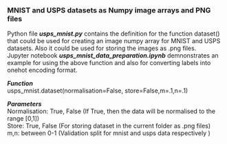 ### MNIST and USPS datasets as Numpy image arrays and PNG files

Python file *__usps_mnist.py__* contains the definition for the function dataset() that could be used for creating an image numpy array for MNIST and USPS datasets.
Also it could be used for storing the images as .png files.<br />
Jupyter notebook *__usps_mnist_data_preparation.ipynb__* demnonstrates an example for using the above function and also for converting labels into onehot encoding format.<br /> 

*__Function__*<br />
usps_mnist.dataset(normalisation=False, store=False,m=.1,n=.1)<br />

*__Parameters__*<br />
Normalisation: True, False (If True, then the data will be normalised to the range [0,1])<br />
Store: True, False (For storing dataset in the current folder as .png files)<br />
m,n: between 0-1 (Validation split for mnist and usps data respectively )<br />


